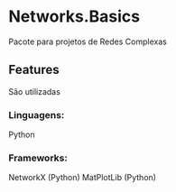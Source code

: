 # Networks.Basics
Pacote para projetos de Redes Complexas

## Features
São utilizadas

### Linguagens:
Python

### Frameworks:
NetworkX (Python)
MatPlotLib (Python)
